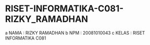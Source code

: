 # RISET-INFORMATIKA-C081-RIZKY_RAMADHAN

 a NAMA  : RIZKY RAMADHAN 
 b NPM   : 20081010043 
 c KELAS : RISET INFORMATIKA C081 
